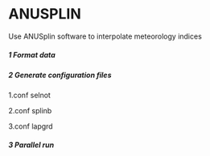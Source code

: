 # ANUSPLIN
Use ANUSplin software to interpolate meteorology indices

##### 1 Format data

##### 2 Generate configuration files
1.conf selnot

2.conf splinb

3.conf lapgrd


##### 3 Parallel run
